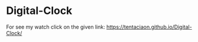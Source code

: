 # Digital-Clock
For see my watch click on the given link: https://tentaciaon.github.io/Digital-Clock/
